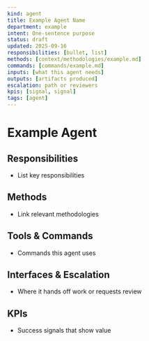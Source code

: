 ```yaml
---
kind: agent
title: Example Agent Name
department: example
intent: One-sentence purpose
status: draft
updated: 2025-09-16
responsibilities: [bullet, list]
methods: [context/methodologies/example.md]
commands: [commands/example.md]
inputs: [what this agent needs]
outputs: [artifacts produced]
escalation: path or reviewers
kpis: [signal, signal]
tags: [agent]
---
```


# Example Agent

## Responsibilities
- List key responsibilities

## Methods
- Link relevant methodologies

## Tools & Commands
- Commands this agent uses

## Interfaces & Escalation
- Where it hands off work or requests review

## KPIs
- Success signals that show value

